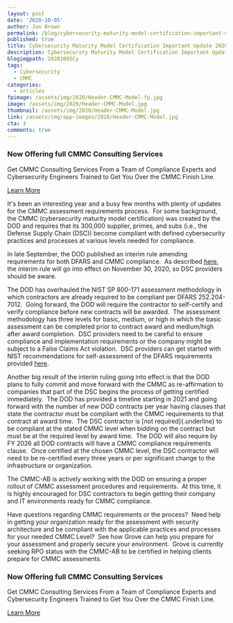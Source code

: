 ```yaml
---
layout: post
date: '2020-10-05'
author: Jon Brown
permalink: /blog/cybersecurity-maturity-model-certification-important-update-2020/
published: true
title: Cybersecurity Maturity Model Certification Important Update 2020
description: Cybersecurity Maturity Model Certification Important Update 2020
blogimgpath: 20201005Cy
tags:
  - Cybersecurity
  - CMMC
categories:
  - articles
fpimage: /assets/img/2020/Header-CMMC-Model-fp.jpg
image: /assets/img/2020/Header-CMMC-Model.jpg
thumbnail: /assets/img/2020/Header-CMMC-Model.jpg
link: /assets/img/app-images/2020/Header-CMMC-Model.jpg
cta: 3
comments: true
---
```


<!-- CTA
================================================== -->
<section class="bg-black mb-5">
<div class="container py-6 py-md-8 border-top border-bottom border-gray-900-50">
<div class="row align-items-center">
<div class="col-12 col-md">

<!-- Heading -->
<h3 class="fw-bold text-white mb-1">
Now Offering full CMMC Consulting Services
</h3>

<!-- Text -->
<p class="font-size-lg text-muted mb-5 mb-md-0">
Get CMMC Consulting Services From a Team of Compliance Experts and Cybersecurity Engineers Trained to Get You Over the CMMC Finish Line. 
</p>

</div>
<div class="col-12 col-md-auto">

<!-- Button -->
<a href="{{site.site_cdn}}/products/security/cmmc/" class="btn btn-primary lift">
Learn More
</a>

</div>
</div> <!-- / .row -->
</div> <!-- / .container -->
</section>



It's been an interesting year and a busy few months with plenty of
updates for the CMMC assessment requirements process.  For some
background, the CMMC (cybersecurity maturity model certification) was
created by the DOD and requires that its 300,000 supplier, primes, and
subs (i.e., the Defense Supply Chain (DSC)) become compliant with
defined cybersecurity practices and processes at various levels needed
for compliance.

In late September, the DOD published an interim rule amending
requirements for both DFARS and CMMC compliance.  As
described [here](https://www-natlawreview-com.cdn.ampproject.org/c/s/www.natlawreview.com/article/dod-s-long-awaited-rule-cmmc-plus-new-cybersecurity-assessment-methodology?amp),
the interim rule will go into effect on November 30, 2020, so DSC
providers should be aware.

The DOD has overhauled the NIST SP 800-171 assessment methodology in
which contractors are already required to be compliant per DFARS
252.204-7012.  Going forward, the DOD will require the contractor to
self-certify and verify compliance before new contracts will be
awarded.  The assessment methodology has three levels for basic, medium,
or high in which the basic assessment can be completed prior to contract
award and medium/high after award completion.  DSC providers need to be
careful to ensure compliance and implementation requirements or the
company might be subject to a False Claims Act violation.  DSC providers
can get started with NIST recommendations for self-assessment of the
DFARS requirements
provided [here](https://nvlpubs.nist.gov/nistpubs/hb/2017/NIST.HB.162.pdf). 

Another big result of the interim ruling going into effect is that the
DOD plans to fully commit and move forward with the CMMC as
re-affirmation to companies that part of the DSC begins the process of
getting certified immediately.  The DOD has provided a timeline starting
in 2021 and going forward with the number of new DOD contracts per year
having clauses that state the contractor must be compliant with the CMMC
requirements to that contract at award time.  The DSC contractor is [not
required]{.underline} to be compliant at the stated CMMC level when
bidding on the contract but must be at the required level by award
time.  The DOD will also require by FY 2026 all DOD contracts will have
a CMMC compliance requirements clause.  Once certified at the chosen
CMMC level, the DSC contractor will need to be re-certified every three
years or per significant change to the infrastructure or organization.

The CMMC-AB is actively working with the DOD on ensuring a proper
rollout of CMMC assessment procedures and requirements.  At this time,
it is highly encouraged for DSC contractors to begin getting their
company and IT environments ready for CMMC compliance.

Have questions regarding CMMC requirements or the process?  Need help in
getting your organization ready for the assessment with security
architecture and be compliant with the applicable practices and
processes for your needed CMMC Level?  See how Grove can help you
prepare for your assessment and properly secure your environment.  Grove
is currently seeking RPO status with the CMMC-AB to be certified in
helping clients prepare for CMMC assessments.

<!-- CTA
================================================== -->
<section class="bg-black">
<div class="container py-6 py-md-8 border-top border-bottom border-gray-900-50">
<div class="row align-items-center">
<div class="col-12 col-md">

<!-- Heading -->
<h3 class="fw-bold text-white mb-1">
Now Offering full CMMC Consulting Services
</h3>

<!-- Text -->
<p class="font-size-lg text-muted mb-5 mb-md-0">
Get CMMC Consulting Services From a Team of Compliance Experts and Cybersecurity Engineers Trained to Get You Over the CMMC Finish Line. 
</p>

</div>
<div class="col-12 col-md-auto">

<!-- Button -->
<a href="{{site.site_cdn}}/products/security/cmmc/" class="btn btn-primary lift">
Learn More
</a>

</div>
</div> <!-- / .row -->
</div> <!-- / .container -->
</section>